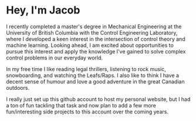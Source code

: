 # Hey, I'm Jacob

I recently completed a master's degree in Mechanical Engineering at the University of British Columbia with the Control Engineering Laboratory, where I developed a keen interest in the intersection of control theory and machine learning. Looking ahead, I am excited about opportunities to pursue this interest and apply the knowledge I've gained to solve complex control problems in our everyday world.

In my free time I like reading legal thrillers, listening to rock music, snowboarding, and watching the Leafs/Raps. I also like to think I have a decent sense of humour and love a good adventure in the great Canadian outdoors.

I really just set up this github account to host my personal website, but I had a ton of fun tackling that task and now plan to add a few more fun/interesting side projects to this account over the coming years.

<!--
**J-Morrison/J-Morrison** is a ✨ _special_ ✨ repository because its `README.md` (this file) appears on your GitHub profile.

Here are some ideas to get you started:

- 🔭 I’m currently working on ...
- 🌱 I’m currently learning ...
- 👯 I’m looking to collaborate on ...
- 🤔 I’m looking for help with ...
- 💬 Ask me about ...
- 📫 How to reach me: ...
- 😄 Pronouns: ...
- ⚡ Fun fact: ...
-->
